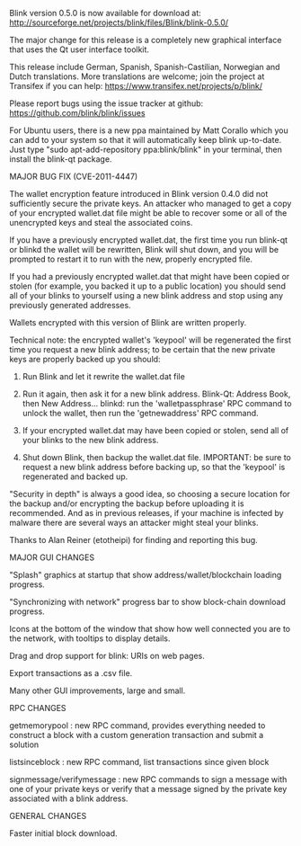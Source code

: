 Blink version 0.5.0 is now available for download at:
http://sourceforge.net/projects/blink/files/Blink/blink-0.5.0/

The major change for this release is a completely new graphical interface that uses the Qt user interface toolkit.

This release include German, Spanish, Spanish-Castilian, Norwegian and Dutch translations. More translations are welcome; join the project at Transifex if you can help:
https://www.transifex.net/projects/p/blink/

Please report bugs using the issue tracker at github:
https://github.com/blink/blink/issues

For Ubuntu users, there is a new ppa maintained by Matt Corallo which you can add to your system so that it will automatically keep blink up-to-date.  Just type "sudo apt-add-repository ppa:blink/blink" in your terminal, then install the blink-qt package.

MAJOR BUG FIX  (CVE-2011-4447)

The wallet encryption feature introduced in Blink version 0.4.0 did not sufficiently secure the private keys. An attacker who
managed to get a copy of your encrypted wallet.dat file might be able to recover some or all of the unencrypted keys and steal the
associated coins.

If you have a previously encrypted wallet.dat, the first time you run blink-qt or blinkd the wallet will be rewritten, Blink will
shut down, and you will be prompted to restart it to run with the new, properly encrypted file.

If you had a previously encrypted wallet.dat that might have been copied or stolen (for example, you backed it up to a public
location) you should send all of your blinks to yourself using a new blink address and stop using any previously generated addresses.

Wallets encrypted with this version of Blink are written properly.

Technical note: the encrypted wallet's 'keypool' will be regenerated the first time you request a new blink address; to be certain that the
new private keys are properly backed up you should:

1. Run Blink and let it rewrite the wallet.dat file

2. Run it again, then ask it for a new blink address.
Blink-Qt: Address Book, then New Address...
blinkd: run the 'walletpassphrase' RPC command to unlock the wallet,  then run the 'getnewaddress' RPC command.

3. If your encrypted wallet.dat may have been copied or stolen, send  all of your blinks to the new blink address.

4. Shut down Blink, then backup the wallet.dat file.
IMPORTANT: be sure to request a new blink address before backing up, so that the 'keypool' is regenerated and backed up.

"Security in depth" is always a good idea, so choosing a secure location for the backup and/or encrypting the backup before uploading it is recommended. And as in previous releases, if your machine is infected by malware there are several ways an attacker might steal your blinks.

Thanks to Alan Reiner (etotheipi) for finding and reporting this bug.

MAJOR GUI CHANGES

"Splash" graphics at startup that show address/wallet/blockchain loading progress.

"Synchronizing with network" progress bar to show block-chain download progress.

Icons at the bottom of the window that show how well connected you are to the network, with tooltips to display details.

Drag and drop support for blink: URIs on web pages.

Export transactions as a .csv file.

Many other GUI improvements, large and small.

RPC CHANGES

getmemorypool : new RPC command, provides everything needed to construct a block with a custom generation transaction and submit a solution

listsinceblock : new RPC command, list transactions since given block

signmessage/verifymessage : new RPC commands to sign a message with one of your private keys or verify that a message signed by the private key associated with a blink address.

GENERAL CHANGES

Faster initial block download.
